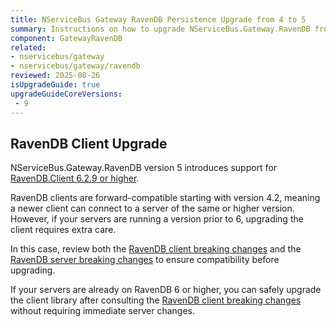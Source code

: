 ```yaml
---
title: NServiceBus Gateway RavenDB Persistence Upgrade from 4 to 5
summary: Instructions on how to upgrade NServiceBus.Gateway.RavenDB from version 4 to version 5
component: GatewayRavenDB
related:
- nservicebus/gateway
- nservicebus/gateway/ravendb
reviewed: 2025-08-26
isUpgradeGuide: true
upgradeGuideCoreVersions:
 - 9
---
```


## RavenDB Client Upgrade

NServiceBus.Gateway.RavenDB version 5 introduces support for [RavenDB.Client 6.2.9 or higher](https://www.nuget.org/packages/RavenDB.Client).

RavenDB clients are forward-compatible starting with version 4.2, meaning a newer client can connect to a server of the same or higher version. However, if your servers are running a version prior to 6, upgrading the client requires extra care.

In this case, review both the [RavenDB client breaking changes](https://docs.ravendb.net/6.0/migration/client-api/client-breaking-changes/) and the [RavenDB server breaking changes](https://docs.ravendb.net/6.0/migration/server/server-breaking-changes/) to ensure compatibility before upgrading.

If your servers are already on RavenDB 6 or higher, you can safely upgrade the client library after consulting the [RavenDB client breaking changes](https://docs.ravendb.net/6.0/migration/client-api/client-breaking-changes/) without requiring immediate server changes.